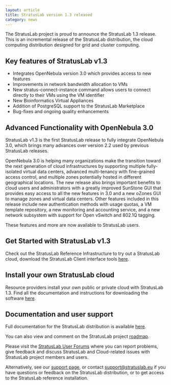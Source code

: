 ```yaml
---
layout: article
title: StratusLab version 1.3 released
category: news
---
```


The StratusLab project is proud to announce the StratusLab 1.3 release. This
is an incremental release of the StratusLab distribution, the cloud computing
distribution designed for grid and cluster computing.

Key features of StratusLab v1.3
-------------------------------

* Integrates OpenNebula version 3.0 which provides access to new features
* Improvements in network bandwidth allocation to VMs
* New stratus-connect-instance command allows users to connect
  directly to their VMs using the VM identifier
* New Bioinformatics Virtual Appliances
* Addition of PostgreSQL support to the StratusLab Marketplace
* Bug-fixes and ongoing quality enhancements


Advanced Functionality with OpenNebula 3.0
------------------------------------------

StratusLab v1.3 is the first StratusLab release to fully integrate OpenNebula
3.0, which brings many advances over version 2.2 used by previous StratusLab
releases.

OpenNebula 3.0 is helping many organizations make the transition toward the
next generation of cloud infrastructures by supporting multiple fully-isolated
virtual data centers, advanced multi-tenancy with fine-grained access control,
and multiple zones potentially hosted in different geographical locations. The
new release also brings important benefits to cloud users and administrators
with a greatly improved SunStone GUI that provides easy access to all the new
features in 3.0 and a new oZones GUI to manage zones and virtual data centers.
Other features included in this release include new authentication methods
with usage quotas, a VM template repository, a new monitoring and accounting
service, and a new network subsystem with support for Open vSwitch and 802.1Q
tagging.

These features and more are now available to StratusLab users.

Get Started with StratusLab v1.3
--------------------------------

Check out the StratusLab Reference Infrastructure to try out a StratusLab
cloud, download the StratusLab Client interface tools [here][cli].


Install your own StratusLab cloud
---------------------------------

Resource providers install your own public or private cloud with StratusLab
1.3. Find all the documentation and instructions for downloading the software
[here][install].


Documentation and user support
------------------------------

Full documentation for the StratusLab distribution is available [here][docs].

You can also view and comment on the StratusLab project [roadmap][roadmap].

Please visit the [StratusLab User Forums][forum] where you can report
problems, give feedback and discuss StratusLab and Cloud-related issues with
StratusLab project members and users.

Alternatively, see our [support page][support], or contact
support@stratuslab.eu if you have questions or feedback on the StratusLab
distribution, or to get access to the StratusLab reference installation.

[cli]: http://stratuslab.eu/doku.php/release:users
[install]: http://stratuslab.eu/doku.php/release:providers
[docs]: http://stratuslab.eu/doku.php/documentation 
[roadmap]: http://stratuslab.eu/doku.php/roadmap:project_roadmap
[forum]: https://groups.google.com/a/stratuslab.eu/group/user-forum/topics
[support]: http://stratuslab.eu/doku.php/support 


